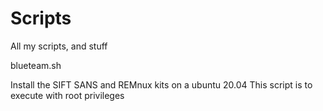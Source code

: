 # Scripts
All my scripts, and stuff


blueteam.sh

Install the SIFT SANS and REMnux kits on a ubuntu 20.04
This script is to execute with root privileges

